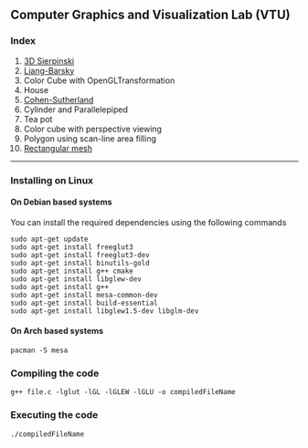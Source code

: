 ## Computer Graphics and Visualization Lab (VTU)

### Index
 1. [3D Sierpinski](https://raw.githubusercontent.com/SubhrajyotiSen/10CSL67/master/1.c)    
 2. [Liang-Barsky](https://raw.githubusercontent.com/SubhrajyotiSen/10CSL67/master/2.c)    
 3. Color Cube with OpenGLTransformation
 4. House
 5. [Cohen-Sutherland](https://raw.githubusercontent.com/SubhrajyotiSen/10CSL67/master/5.c)    
 6. Cylinder and Parallelepiped
 7. Tea pot
 8. Color cube with perspective viewing
 9. Polygon using scan-line area filling
 10. [Rectangular mesh](https://raw.githubusercontent.com/SubhrajyotiSen/10CSL67/master/10.c)      
 

----------


### Installing on Linux
#### On Debian based systems
You can install the required dependencies using the following commands

    sudo apt-get update
    sudo apt-get install freeglut3
    sudo apt-get install freeglut3-dev
    sudo apt-get install binutils-gold
    sudo apt-get install g++ cmake
    sudo apt-get install libglew-dev
    sudo apt-get install g++
    sudo apt-get install mesa-common-dev
    sudo apt-get install build-essential
    sudo apt-get install libglew1.5-dev libglm-dev
    
#### On Arch based systems
    pacman -S mesa

### Compiling the code

    g++ file.c -lglut -lGL -lGLEW -lGLU -o compiledFileName
### Executing the  code

    ./compiledFileName
